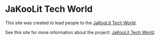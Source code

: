 # JaKooLit Tech World

This site was created to lead people to the [JaKooLit Tech World](https://github.com/JaKooLit/Hyprland-Dots).

See this site for more information about the project: [JaKooLit Tech World](https://mio-dokuhaki.github.io/jakoolit-tech-world/).

